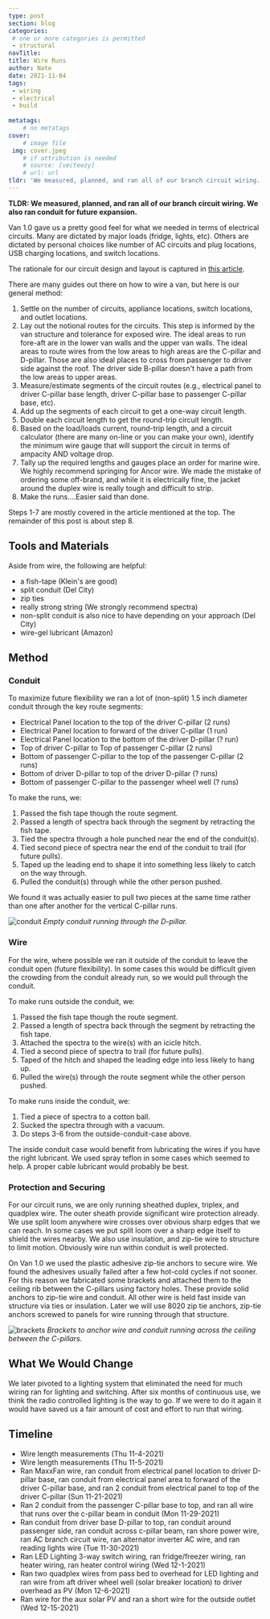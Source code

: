 ```yaml
---
type: post
section: blog
categories: 
 # one or more categories is permitted
 - structural
navTitle: 
title: Wire Runs
author: Nate
date: 2021-11-04
tags:
 - wiring
 - electrical
 - build
 
metatags:
	# no metatags
cover: 
	# image file
 img: cover.jpeg
	# if attribution is needed
	# source: [vecteezy]
	# url: url
tldr: 'We measured, planned, and ran all of our branch circuit wiring.  We also ran conduit for future expansion.'
---
```

**TLDR: We measured, planned, and ran all of our branch circuit wiring.  We also ran conduit for future expansion.**

Van 1.0 gave us a pretty good feel for what we needed in terms of electrical circuits.  Many are dictated by major loads (fridge, lights, etc).  Others are dictated by personal choices like number of AC circuits and plug locations, USB charging locations, and switch locations.

The rationale for our circuit design and layout is captured in [this article](/van/electrical/circuits/circuits).

There are many guides out there on how to wire a van, but here is our general method:

1. Settle on the number of circuits, appliance locations, switch locations, and outlet locations.
2. Lay out the notional routes for the circuits.  This step is informed by the van structure and tolerance for exposed wire.  The ideal areas to run fore-aft are in the lower van walls and the upper van walls.  The ideal areas to route wires from the low areas to high areas are the C-pillar and D-pillar.  Those are also ideal places to cross from passenger to driver side against the roof.  The driver side B-pillar doesn't have a path from the low areas to upper areas.
3. Measure/estimate segments of the circuit routes (e.g., electrical panel to driver C-pillar base length, driver C-pillar base to passenger C-pillar base, etc).
4. Add up the segments of each circuit to get a one-way circuit length.
5. Double each circuit length to get the round-trip circuit length.
6. Based on the load/loads current, round-trip length, and a circuit calculator (there are many on-line or you can make your own), identify the minimum wire gauge that will support the circuit in terms of ampacity AND voltage drop.
7. Tally up the required lengths and gauges place an order for marine wire.  We highly recommend springing for Ancor wire.  We made the mistake of ordering some off-brand, and while it is electrically fine, the jacket around the duplex wire is really tough and difficult to strip.
8. Make the runs....Easier said than done.

Steps 1-7 are mostly covered in the article mentioned at the top.  The remainder of this post is about step 8.  

## Tools and Materials

Aside from wire, the following are helpful: 
* a fish-tape (Klein's are good)
* split conduit (Del City)
* zip ties
* really strong string (We strongly recommend spectra)
* non-split conduit is also nice to have depending on your approach (Del City)
* wire-gel lubricant (Amazon)

## Method

### Conduit
To maximize future flexibility we ran a lot of (non-split) 1.5 inch diameter conduit through the key route segments:

* Electrical Panel location to the top of the driver C-pillar (2 runs)
* Electrical Panel location to forward of the driver C-pillar (1 run)
* Electrical Panel location to the bottom of the driver D-pillar (? run)
* Top of driver C-pillar to Top of passenger C-pillar (2 runs)
* Bottom of passenger C-pillar to the top of the passenger C-pillar (2 runs)
* Bottom of driver D-pillar to top of the driver D-pillar (? runs)
* Bottom of passenger C-pillar to the passenger wheel well (? runs)

To make the runs, we: 
1. Passed the fish tape though the route segment.  
2. Passed a length of spectra back through the segment by retracting the fish tape.
3. Tied the spectra through a hole punched near the end of the conduit(s).
4. Tied second piece of spectra near the end of the conduit to trail (for future pulls).
5. Taped up the leading end to shape it into something less likely to catch on the way through.
6. Pulled the conduit(s) through while the other person pushed.

We found it was actually easier to pull two pieces at the same time rather than one after another for the vertical C-pillar runs.

![conduit](conduit.jpeg)
_Empty conduit running through the D-pillar._

### Wire
For the wire, where possible we ran it outside of the conduit to leave the conduit open (future flexibility).  In some cases this would be difficult given the crowding from the conduit already run, so we would pull through the conduit.

To make runs outside the conduit, we:
1. Passed the fish tape though the route segment.  
2. Passed a length of spectra back through the segment by retracting the fish tape.
3. Attached the spectra to the wire(s) with an icicle hitch.
4. Tied a second piece of spectra to trail (for future pulls).
5. Taped of the hitch and shaped the leading edge into less likely to hang up.
6. Pulled the wire(s) through the route segment while the other person pushed.

To make runs inside the conduit, we:
1. Tied a piece of spectra to a cotton ball.
2. Sucked the spectra through with a vacuum.
4. Do steps 3-6 from the outside-conduit-case above.

The inside conduit case would benefit from lubricating the wires if you have the right lubricant.  We used spray teflon in some cases which seemed to help.  A proper cable lubricant would probably be best.

### Protection and Securing

For our circuit runs, we are only running sheathed duplex, triplex, and quadplex wire.  The outer sheath provide significant wire protection already.  We use split loom anywhere wire crosses over obvious sharp edges that we can reach.  In some cases we put split loom over a sharp edge itself to shield the wires nearby.  We also use insulation, and zip-tie wire to structure to limit motion.  Obviously wire run within conduit is well protected.

On Van 1.0 we used the plastic adhesive zip-tie anchors to secure wire.  We found the adhesives usually failed after a few hot-cold cycles if not sooner.  For this reason we fabricated some brackets and attached them to the ceiling rib between the C-pillars using factory holes.  These provide solid anchors to zip-tie wire and conduit.  All other wire is held fast inside van structure via ties or insulation.  Later we will use 8020 zip tie anchors, zip-tie anchors screwed to panels for wire running through that structure.

![brackets](brackets.jpeg)
_Brackets to anchor wire and conduit running across the ceiling between the C-pillars._

## What We Would Change
We later pivoted to a lighting system that eliminated the need for much wiring ran for lighting and switching.  After six months of continuous use, we think the radio controlled lighting is the way to go.  If we were to do it again it would have saved us a fair amount of cost and effort to run that wiring.

## Timeline

* Wire length measurements (Thu 11-4-2021)
* Wire length measurements (Thu 11-5-2021)
* Ran MaxxFan wire, ran conduit from electrical panel location to driver D-pillar base, ran conduit from electrical panel area to forward of the driver C-pillar base, and ran 2 conduit from electrical panel to top of the driver C-pillar (Sun 11-21-2021)
* Ran 2 conduit from the passenger C-pillar base to top, and ran all wire that runs over the c-pillar beam in conduit (Mon 11-29-2021)
* Ran conduit from driver base D-pillar to top, ran conduit around passenger side, ran conduit across c-pillar beam, ran shore power wire, ran AC branch circuit wire, ran alternator inverter AC wire, and ran reading lights wire (Tue 11-30-2021)
* Ran LED Lighting 3-way switch wiring, ran fridge/freezer wiring, ran heater wiring, ran heater control wiring (Wed 12-1-2021)
* Ran two quadplex wires from pass bed to overhead for LED lighting and ran wire from aft driver wheel well (solar breaker location) to driver overhead as PV (Mon 12-6-2021)
* Ran wire for the aux solar PV and ran a short wire for the outside outlet (Wed 12-15-2021)


